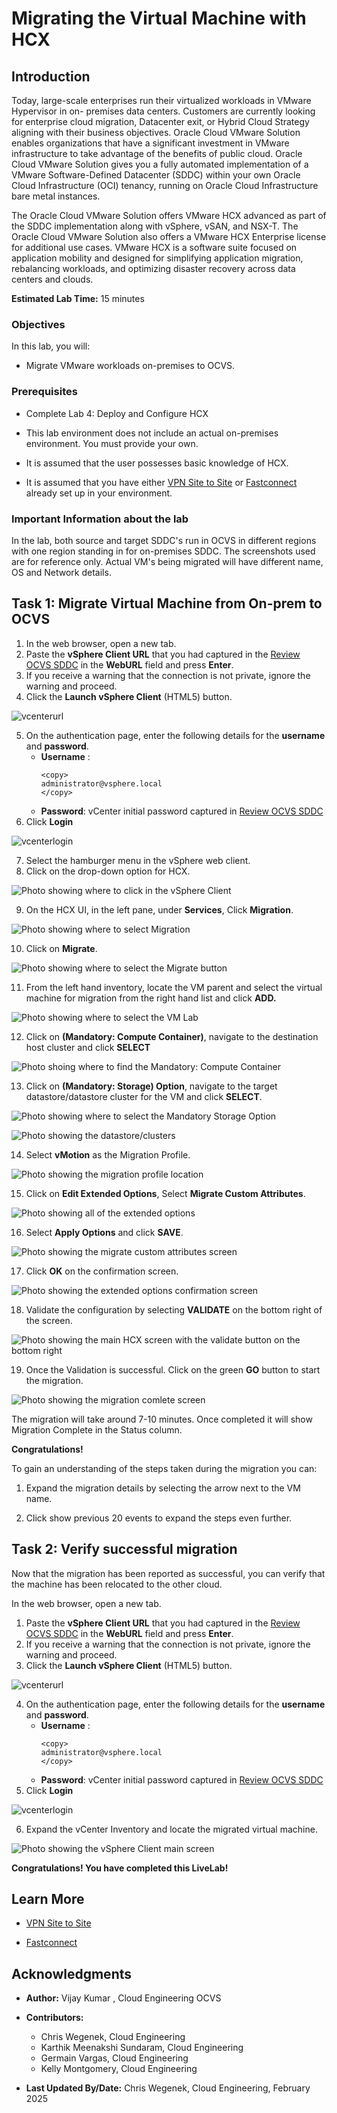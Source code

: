 # Migrating the Virtual Machine with HCX

## Introduction

Today, large-scale enterprises run their virtualized workloads in VMware Hypervisor in on- premises data centers. Customers are currently looking for enterprise cloud migration, Datacenter exit, or Hybrid Cloud Strategy aligning with their business objectives. Oracle Cloud VMware Solution enables organizations that have a significant investment in VMware infrastructure to take advantage of the benefits of public cloud. Oracle Cloud VMware Solution gives you a fully automated implementation of a VMware Software-Defined Datacenter (SDDC) within your own Oracle Cloud Infrastructure (OCI) tenancy, running on Oracle Cloud Infrastructure bare metal instances.

The Oracle Cloud VMware Solution offers VMware HCX advanced as part of the SDDC implementation along with vSphere, vSAN, and NSX-T. The Oracle Cloud VMware Solution also offers a VMware HCX Enterprise license for additional use cases. VMware HCX is a software suite focused on application mobility and designed for simplifying application migration, rebalancing workloads, and optimizing disaster recovery across data centers and clouds.

**Estimated Lab Time:** 15 minutes

### **Objectives**

In this lab, you will:

* Migrate VMware workloads on-premises to OCVS.

### **Prerequisites**

* Complete Lab 4: Deploy and Configure HCX

* This lab environment does not include an actual on-premises environment. You must provide your own.

* It is assumed that the user possesses basic knowledge of HCX.

* It is assumed that you have either [VPN Site to Site](https://docs.public.oneportal.content.oci.oraclecloud.com/en-us/iaas/Content/Network/Tasks/workingwithIPsec.htm) or [Fastconnect](https://docs.oracle.com/en-us/iaas/Content/Network/Concepts/fastconnect.htm) already set up in your environment.

### Important Information about the lab

In the lab, both source and target SDDC's run in OCVS in different regions with one region standing in for on-premises SDDC. The screenshots used are for reference only. Actual VM's being migrated will have different name, OS and Network details.


## Task 1: Migrate Virtual Machine from On-prem to OCVS

1. In the web browser, open a new tab.
2. Paste the **vSphere Client URL** that you had captured in the [Review OCVS SDDC](?lab=deploy_ocvs#Task3:ReviewOCVSSDDC) in the **WebURL** field and press **Enter**.
3. If you receive a warning that the connection is not private, ignore the warning and proceed.
4. Click the **Launch vSphere Client** (HTML5) button.

![vcenterurl](./images/vcenterurl.png)

5. On the authentication page, enter the following details for the **username** and **password**.
      - **Username** :
		```
		<copy>
    	administrator@vsphere.local
    	</copy>
		```
	  - **Password**: vCenter initial password captured in [Review OCVS SDDC](?lab=deploy_ocvs#Task3:ReviewOCVSSDDC)
6. Click **Login**

![vcenterlogin](./images/vcenterlogin.png)

7. Select the hamburger menu in the vSphere web client.
8. Click on the drop-down option for HCX.

![](./images/vsphereclienthamburgerscreen10.png "Photo showing where to click in the vSphere Client")

9. On the HCX UI, in the left pane, under **Services**, Click **Migration**.

![](./images/migrationonvsphere11.png "Photo showing where to select Migration")

10. Click on **Migrate**.

![](./images/migratebutton12.png "Photo showing where to select the Migrate button")

11.	From the left hand inventory, locate the VM parent and select the virtual machine for migration from the right hand list and click **ADD.**

![](./images/selectvmlab13.png "Photo showing where to select the VM Lab")

12. Click on **(Mandatory: Compute Container)**, navigate to the destination host cluster and click **SELECT**

![](./images/destinationcomputecontainer14.png "Photo shoing where to find the Mandatory: Compute Container")

13.  Click on **(Mandatory: Storage) Option**, navigate to the target datastore/datastore cluster for the VM and click **SELECT**.

![](./images/mandatorystorageoption15.png "Photo showing where to select the Mandatory Storage Option")


![](./images/destinationstorage16.png "Photo showing the datastore/clusters")


14. Select **vMotion** as the Migration Profile.

![](./images/migrationprofile17.png "Photo showing the migration profile location")

15.	Click on **Edit Extended Options**, Select **Migrate Custom Attributes**.

![](./images/extendedoptions18.png "Photo showing all of the extended options")

16. Select **Apply Options** and click **SAVE**.

![](./images/migratecustomattributes19.png "Photo showing the migrate custom attributes screen")

17. Click **OK** on the confirmation screen.

![](./images/extendedoptionsconfirm20.png "Photo showing the extended options confirmation screen")

18. Validate the configuration by selecting **VALIDATE** on the bottom right of the screen.

![](./images/validatebutton21.png.png "Photo showing the main HCX screen with the validate button on the bottom right")

19.	Once the Validation is successful. Click on the green **GO** button to start the migration.

![](./images/migrationcomplete22.png "Photo showing the migration comlete screen")

The migration will take around 7-10 minutes. Once completed it will show Migration Complete in the Status column.

**Congratulations!**

To gain an understanding of the steps taken during the migration you can:

1.	Expand the migration details by selecting the arrow next to the VM name.

2.	Click show previous 20 events to expand the steps even further.

## Task 2: Verify successful migration

Now that the migration has been reported as successful, you can verify that the machine has been relocated to the other cloud.

In the web browser, open a new tab.
1. Paste the **vSphere Client URL** that you had captured in the [Review OCVS SDDC](?lab=deploy_ocvs#Task3:ReviewOCVSSDDC) in the **WebURL** field and press **Enter**.
2. If you receive a warning that the connection is not private, ignore the warning and proceed.
3. Click the **Launch vSphere Client** (HTML5) button.

![vcenterurl](./images/vcenterurl.png)

4. On the authentication page, enter the following details for the **username** and **password**.
      - **Username** :
		```
		<copy>
    	administrator@vsphere.local
    	</copy>
		```
	  - **Password**: vCenter initial password captured in [Review OCVS SDDC](?lab=deploy_ocvs#Task3:ReviewOCVSSDDC)
5. Click **Login**

![vcenterlogin](./images/vcenterlogin.png)

6. Expand the vCenter Inventory and locate the migrated virtual machine.

![](./images/vsphereclientmainscreen24.png "Photo showing the vSphere Client main screen")

**Congratulations! You have completed this LiveLab!**

## Learn More

- [VPN Site to Site](https://docs.public.oneportal.content.oci.oraclecloud.com/en-us/iaas/Content/Network/Tasks/workingwithIPsec.htm)

- [Fastconnect](https://docs.oracle.com/en-us/iaas/Content/Network/Concepts/fastconnect.htm)

## Acknowledgments

* **Author:** Vijay Kumar
, Cloud Engineering OCVS
* **Contributors:**
    - Chris Wegenek, Cloud Engineering
    - Karthik Meenakshi Sundaram, Cloud Engineering
    - Germain Vargas, Cloud Engineering
	- Kelly Montgomery, Cloud Engineering

* **Last Updated By/Date:** Chris Wegenek, Cloud Engineering, February 2025

